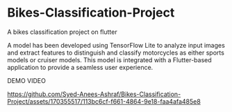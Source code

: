 # Bikes-Classification-Project
A bikes classification project on flutter 

A model has been developed using TensorFlow Lite to analyze input images and extract features to distinguish and classify motorcycles as either sports models or cruiser models. This model is integrated with a Flutter-based application to provide a seamless user experience.

DEMO VIDEO

https://github.com/Syed-Anees-Ashraf/Bikes-Classification-Project/assets/170355517/113bc6cf-f661-4864-9e18-faa4afa485e8

